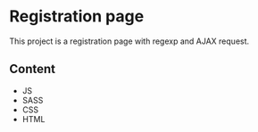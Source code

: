 # Registration page

This project is a registration page with regexp and AJAX request.

## Content 

* JS
* SASS
* CSS
* HTML
